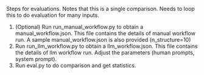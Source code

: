 Steps for evaluations. Notes that this is a single comparison. Needs to loop this to do evaluation for many inputs.
1. (Optional) Run run_manual_workflow.py to obtain a manual_workflow.json. This file contains the details of manual workflow run. A sample manual_workflow.json is also provided (n_structure=10)
2. Run run_llm_workflow.py to obtain a llm_workflow.json. This file contains the details of llm workflow run. Adjust the parameters (human prompts, system prompt).
3. Run eval.py to do comparison and get statistics.